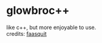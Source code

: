 # glowbroc++

like c++, but more enjoyable to use.  
credits: [faasquit](https://github.com/Faasquit123)